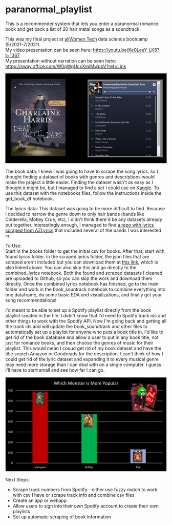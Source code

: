 # paranormal_playlist
This is a recommender system that lets you enter a paranormal romance book and get back a list of 20 hair metal songs as a soundtrack.

This was my final project at [allWomen Tech](https://www.allwomen.tech/) data science bootcamp (5/2021-7/2021).<br>
My video presentation can be seen here: https://youtu.be/Ke0LeeY-LK8?t=1367 <br>
My presentation without narration can be seen here: https://sway.office.com/W0qWgUcxXmIMwpbV?ref=Link

![book cover with playlist for book](img/Slide2.png)

The book data:
I knew I was going to have to scrape the song lyrics, so I thought finding a dataset of books with genres and descriptions would make the project a little easier. Finding the dataset wasn't as easy as I thought it might be, but I managed to find a set I could use on [Kaggle](https://www.kaggle.com/meetnaren/goodreads-best-books). To use this dataset with the notebooks files, follow the instructions inside the get_book_df notebook.

The lyrics data:
This dataset was going to be more difficult to find. Because I decided to narrow the genre down to only hair bands (bands like Cinderella, Motley Crue, etc), I didn't think there'd be any datasets already put together. Interestingly enough, I managed to find [a repo with lyrics scraped from AZLyrics](https://github.com/SoumitraAgarwal/Webscraping-Text-Data) that included several of the bands I was interested in.

To Use:<br>
Start in the books folder to get the initial csv for books.
After that, start with found lyrics folder. 
In the scraped lyrics folder, the json files that are scraped aren't included but you can download them at [this link](https://github.com/SoumitraAgarwal/Webscraping-Text-Data/tree/master/Song%20Lyrics/Data/Lyrics), which is also linked above. You can also skip this and go directly to the combined_lyrics notebook. Both the found and scraped datasets I cleaned are uploaded to Github, so you can skip the work and download them directly.
Once the combined lyrics notebook has finished, go to the main folder and work in the book_sountrack notebook to combine everything into one dataframe, do some basic EDA and visualizations, and finally get your song recommendations!

I'd meant to be able to set up a Spotify playlist directly from the book playlist created in the file. I didn't know that I'd need to Spotify track ids and other things to work with the Spotify API. Now I'm going back and getting all the track ids and will update the book_soundtrack and other files to automatically set up a playlist for anyone who puts a book title in. I'd like to get rid of the book database and allow a user to put in any book title, not just for romance books, and then choose the genres of music for their playlist. This would mean I couud get rid of my book dataset and have the title search Amazon or Goodreads for the description. I can't think of how I could get rid of the lyric dataset and expanding it to every musical genre may need more storage than I can deal with on a single computer. I guess I'll have to start small and see how far I can go.

![bar chart showing most popular monster](img/pop_monstersm.png)

Next Steps:
+ Scrape track numbers from Spotify - either use fuzzy match to work with csv I have or scrape track info and combine csv files
+ Create an app or webapp
+ Allow users to sign into their own Spotify account to create their own playlists
+ Set up automatic scraping of book information
